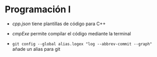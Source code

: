 # Programación I

- *cpp.json* tiene plantillas de código para C++

- *cmpExe* permite compilar el código mediante la terminal

- `git config --global alias.logex "log --abbrev-commit --graph"` añade un alias para git